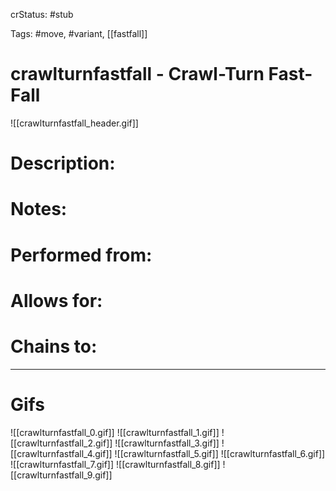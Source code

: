 crStatus: #stub

Tags: #move, #variant, [[fastfall]]

# crawlturnfastfall - Crawl-Turn Fast-Fall
![[crawlturnfastfall_header.gif]]
# Description:


# Notes:


# Performed from:


# Allows for:


# Chains to:


___
# Gifs
![[crawlturnfastfall_0.gif]]
![[crawlturnfastfall_1.gif]]
![[crawlturnfastfall_2.gif]]
![[crawlturnfastfall_3.gif]]
![[crawlturnfastfall_4.gif]]
![[crawlturnfastfall_5.gif]]
![[crawlturnfastfall_6.gif]]
![[crawlturnfastfall_7.gif]]
![[crawlturnfastfall_8.gif]]
![[crawlturnfastfall_9.gif]]